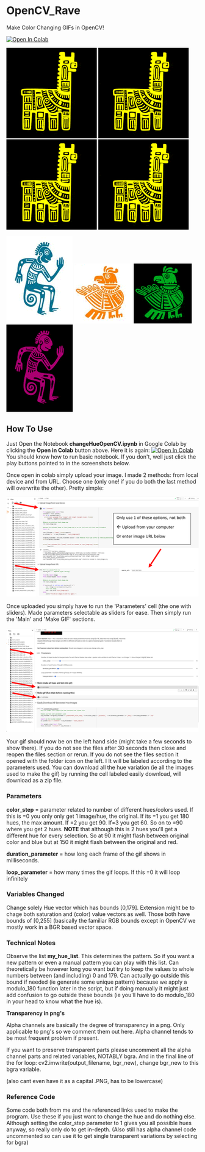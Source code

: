 # OpenCV_Rave
Make Color Changing GIFs in OpenCV! 

[![Open In Colab](https://colab.research.google.com/assets/colab-badge.svg)](https://colab.research.google.com/github/GeorgeDavila/OpenCV_Rave/blob/main/changeHueOpenCV.ipynb)

![GIF_Source](gifs/inca_llama_square_yellowonblack_HueShiftGIF_color_step_10_duration_10_loop_0.gif)
![GIF_Source](gifs/inca_llama_square_yellowonblack_HueShiftGIF_color_step_10_duration_10_loop_0.gif)
![GIF_Source](gifs/inca_llama_square_yellowonblack_HueShiftGIF_color_step_10_duration_10_loop_0.gif)
![GIF_Source](gifs/inca_llama_square_yellowonblack_HueShiftGIF_color_step_10_duration_10_loop_0.gif)

![GIF_Source](gifs/inca_monkey_HueShiftGIF_color_step_10_duration_10_loop_0.gif)
![GIF_Source](gifs/inca_chicken_HueShiftGIF_color_step_10_duration_10_loop_0.gif)
![GIF_Source](gifs/inca_chicken_green_HueShiftGIF_color_step_10_duration_10_loop_0.gif)
![GIF_Source](gifs/inca_monkey_pink_HueShiftGIF_color_step_10_duration_10_loop_0.gif)


## How To Use 
Just Open the Notebook **changeHueOpenCV.ipynb** in Google Colab by clicking the **Open in Colab** button above. Here it is again: [![Open In Colab](https://colab.research.google.com/assets/colab-badge.svg)](https://colab.research.google.com/github/GeorgeDavila/OpenCV_Rave/blob/main/changeHueOpenCV.ipynb) You should know how to run basic notebook. If you don't, well just click the play buttons pointed to in the screenshots below. 

Once open in colab simply upload your image. I made 2 methods: from local device and from URL. Choose one (only one! if you do both the last method will overwrite the other). Pretty simple: 

![screenshot2_source](images/screenshot2.png)

Once uploaded you simply have to run the 'Parameters' cell (the one with sliders). Made parameters selectable as sliders for ease. Then simply run the 'Main' and 'Make GIF' sections. 

![screenshot1_source](images/screenshot1.png)

Your gif should now be on the left hand side (might take a few seconds to show there). If you do not see the files after 30 seconds then close and reopen the files section or  rerun. If you do not see the files section it opened with the folder icon on the left. I It will be labeled according to the parameters used. You can download all the hue variation (ie all the images used to make the gif) by running the cell labeled easily download, will download as a zip file. 

### Parameters 

**color_step** = parameter related to number of different hues/colors used. If this is =0 you only only get 1 image/hue, the original. If its =1 you get 180 hues, the max amount. If =2 you get 90. If=3 you get 60. So on to =90 where you get 2 hues. **NOTE** that although this is 2 hues you'll get a different hue for every selection. So at 90 it might flash between original color and blue but at 150 it might flash between the original and red.

**duration_parameter** = how long each frame of the gif shows in milliseconds.

**loop_parameter** = how many times the gif loops. If this =0 it will loop infinitely 

### Variables Changed
Change solely Hue vector which has bounds [0,179]. Extension might be to chage both saturation and (color) value vectors as well. Those both have bounds of [0,255] (basically the familiar RGB bounds except in OpenCV we mostly work in a BGR based vector space. 


### Technical Notes
Observe the list **my_hue_list**. This determines the pattern. So if you want a new pattern or even a manual pattern you can play with this list. Can theoretically be however long you want but try to keep the values to whole numbers between (and including) 0 and 179. Can actually go outside this bound if needed (ie generate some unique pattern) because we apply a modulo_180 function later in the script, but if doing manually it might just add confusion to go outside these bounds (ie you'll have to do modulo_180 in your head to know what the hue is). 

**Transparency in png's** 

Alpha channels are basically the degree of transparency in a png. Only applicable to png's so we comment them out here. Alpha channel tends to be most frequent problem if present. 

If you want to preserve transparent parts please uncomment all the alpha channel parts and related variables, NOTABLY bgra. And in the final line of the for loop: cv2.imwrite(output_filename, bgr_new), change bgr_new to this bgra variable.

(also cant even have it as a capital .PNG, has to be lowercase)

### Reference Code
Some code both from me and the referenced links used to make the program. Use these if you just want to change the hue and do nothing else. Although setting the color_step parameter to 1 gives you all possible hues anyway, so really only do to get in-depth. (Also still has alpha channel code uncommented so can use it to get single transparent variations by selecting for bgra) 


